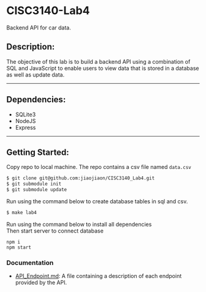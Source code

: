 # CISC3140-Lab4
Backend API for car data.

## Description:
The objective of this lab is to build a backend API using a combination of SQL and JavaScript to enable users to view data that is stored in a database as well as update data.

-----------------------------------------------------------------------------------------------------------------------------
## Dependencies:
* SQLite3
* NodeJS
* Express  

----------------------------------------------------------------------------------------------------------------------------
## Getting Started:
Copy repo to local machine. The repo contains a csv file named `data.csv`
```sh
$ git clone git@github.com:jiaojiaon/CISC3140_Lab4.git
$ git submodule init
$ git submodule update
```
Run using the command below to create database tables in sql and csv. 
```sh
$ make lab4
```
Run using the command below to install all dependencies  
Then start server to connect database
```
npm i
npm start
```

### Documentation

- [API_Endpoint.md](./API_Endpoint.md): A file containing a description of each endpoint provided by the API. 



